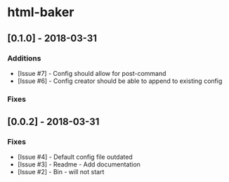 # html-baker

## [0.1.0] - 2018-03-31

### Additions

- [Issue #7] - Config should allow for post-command
- [Issue #6] - Config creator should be able to append to existing config

### Fixes


## [0.0.2] - 2018-03-31

### Fixes

- [Issue #4] - Default config file outdated
- [Issue #3] - Readme - Add documentation
- [Issue #2] - Bin - will not start
